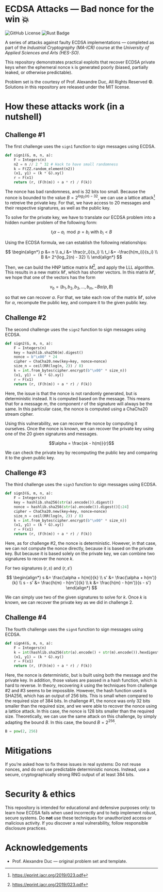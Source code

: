 # ECDSA Attacks — Bad nonce for the win 💥

![GitHub License](https://img.shields.io/github/license/joflucki/timelock)
![Rust Badge](https://img.shields.io/badge/built%20with-Sage-2e2efe?logo=sagemath)

A series of attacks against faulty ECDSA implementations — completed as part of the *Industrial Cryptography (MA-ICR)* course at the *University of Applied Sciences and Arts (HES-SO)*.

This repository demonstrates practical exploits that recover ECDSA private keys when the ephemeral nonce `k` is generated poorly (biased, partially leaked, or otherwise predictable).

Problem set is the courtesy of Prof. Alexandre Duc, All Rights Reserved ©. Solutions in this repository are released under the MIT license.

# How these attacks work (in a nutshell)

## Challenge #1

The first challenge uses the `sign1` function to sign messages using ECDSA.

```python
def sign1(G, m, n, a):
    F = Integers(n)
    n2 = n // 2 ^ 32 # Hack to have small randomness
    k = F(ZZ.random_element(n2))
    (x1, y1) = (k * G).xy()
    r = F(x1)
    return (r, (F(h(m)) + a * r) / F(k))
```

The nonce has bad randomness, and is 32 bits too small. Because the nonce is bounded to the value $B = 2^{log_2(n) - 32}$, we can use a lattice attack[^1] to retreive the private key. For that, we have access to 20 messages and their respective signatures, as well as the public key.

To solve for the private key, we have to translate our ECDSA problem into a hidden number problem of the following form: 

$$t_i\alpha - a_i \mod p = b_i \text{ with } b_i < B$$


Using the ECDSA formula, we can establish the following relationships:

$$
\begin{align*}
p &= n \\
a_i &= \frac{r_i}{s_i} \\
t_i &= -\frac{h(m_i)}{s_i} \\
B &= 2^{log_2(n) - 32} \\
\end{align*}
$$

Then, we can build the HNP lattice matrix $M$[^1], and apply the LLL algorithm. This results in a new matrix $M'$, which has shorter vectors. In this matrix $M'$, we hope that one of the vectors has the form

$$v_b = (b_1, b_2, b_3, \dots, b_m, -B\alpha/p, B)$$

so that we can recover $\alpha$. For that, we take each row of the matrix $M'$, solve for $\alpha$, recompute the public key, and compare it to the given public key.

[^1]:https://eprint.iacr.org/2019/023.pdf

## Challenge #2

The second challenge uses the `sign2` function to sign messages using ECDSA.
```python
def sign2(G, m, n, a):
    F = Integers(n)
    key = hashlib.sha256(m).digest()
    nonce = b"\x00" * 24
    cipher = ChaCha20.new(key=key, nonce=nonce)
    size_n = ceil(RR(log(n, 2)) / 8)
    k = int.from_bytes(cipher.encrypt(b"\x00" * size_n))
    (x1, y1) = (k * G).xy()
    r = F(x1)
    return (r, (F(h(m)) + a * r) / F(k))
```

Here, the issue is that the nonce is not randomly generated, but is deterministic instead. It is computed based on the message. This means that for a message $m$, the component $r$ of the signature will always be the same. In this particular case, the nonce is computed using a ChaCha20 stream cipher.

Using this vulnerability, we can recover the nonce by computing it ourselves. Once the nonce is known, we can recover the private key using one of the 20 given signatures and messages.

$$\alpha = \frac{sk - h(m)}{r}$$

We can check the private key by recomputing the public key and comparing it to the given public key.

## Challenge #3

The third challenge uses the `sign3` function to sign messages using ECDSA.

```python
def sign3(G, m, n, a):
    F = Integers(n)
    key = hashlib.sha256(str(a).encode()).digest()
    nonce = hashlib.sha256(str(a).encode()).digest()[:24]
    cipher = ChaCha20.new(key=key, nonce=nonce)
    size_n = ceil(RR(log(n, 2)) / 8)
    k = int.from_bytes(cipher.encrypt(b"\x00" * size_n))
    (x1, y1) = (k * G).xy()
    r = F(x1)
    return (r, (F(h(m)) + a * r) / F(k))
```

Here, as for challenge #2, the nonce is deterministic. However, in that case, we can not compute the nonce directly, because it is based on the private key. But because it is based solely on the private key, we can combine two signatures to recover the nonce $k$.


For two signatures $(r, s)$ and $(r, s')$

$$
\begin{align*}
s &= \frac{\alpha + h(m)}{k} \\
s' &= \frac{\alpha + h(m')}{k} \\
s - s' &= \frac{h(m) - h(m')}{k} \\
k &= \frac{h(m) - h(m')}{s - s'}
\end{align*}
$$

We can simply use two of the given signatures to solve for $k$. Once $k$ is known, we can recover the private key as we did in challenge 2.

## Challenge #4

The fourth challenge uses the `sign4` function to sign messages using ECDSA.

```python
def sign4(G, m, n, a):
    F = Integers(n)
    k = int(hashlib.sha256(str(a).encode() + str(m).encode()).hexdigest(), 16)
    (x1, y1) = (k * G).xy()
    r = F(x1)
    return (r, (F(h(m)) + a * r) / F(k))
```

Here, the nonce is deterministic, but is built using both the message and the private key. In addition, those values are passed in a hash function, which is hard to reverse. In theory, recovering $k$ using the techniques from challenge \#2 and \#3 seems to be impossible. However, the hash function used is SHA256, which has an output of 256 bits. This is small when compared to the required size of 384 bits. In challenge \#1, the nonce was only 32 bits smaller than the required size, and we were able to recover the nonce using a lattice attack. In this case, the nonce is 128 bits smaller than the required size. Theoretically, we can use the same attack on this challenge, by simply adapting the bound $B$. In this case, the bound $B=2^{256}$.

```python
B = pow(2, 256)
```

# Mitigations

If you’re asked how to fix these issues in real systems: Do not reuse nonces, and do not use predictable deterministic nonces. Instead, use a secure, cryptographically strong RNG output of at least 384 bits.

# Security & ethics

This repository is intended for educational and defensive purposes only: to learn how ECDSA fails when used incorrectly and to help implement robust, secure systems. Do **not** use these techniques for unauthorized access or malicious activity. If you discover a real vulnerability, follow responsible disclosure practices.

# Acknowledgements

* Prof. Alexandre Duc — original problem set and template.